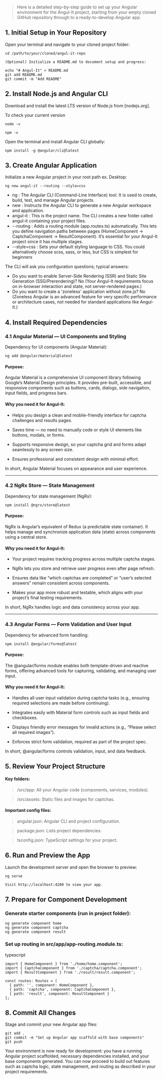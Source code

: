 >Here is a detailed step-by-step guide to set up your Angular environment for the Angul-It project, starting from your empty cloned GitHub repository through to a ready-to-develop Angular app.​​

## 1. Initial Setup in Your Repository
Open your terminal and navigate to your cloned project folder:

````
cd /path/to/your/cloned/angul-it-repo

(Optional) Initialize a README.md to document setup and progress:

echo "# Angul-It" > README.md
git add README.md
git commit -m "Add README"
`````

## 2. Install Node.js and Angular CLI
Download and install the latest LTS version of Node.js from [nodejs.org].​

To check your current version 
````
node -v

npm -v
````

Open the terminal and install Angular CLI globally:

````
npm install -g @angular/cli@latest
````
## 3. Create Angular Application 
Initialize a new Angular project in your root path ex. Desktop:

````
ng new angul-it --routing --style=css
````
- ng :	The Angular CLI (Command-Line Interface) tool. It is used to create, build, test, and manage Angular projects​.
- new	: Instructs the Angular CLI to generate a new Angular workspace and application​.
- angul-it : This is the project name. The CLI creates a new folder called angul-it containing your project files​.
- --routing	: Adds a routing module (app.routes.ts) automatically. This lets you define navigation paths between pages (HomeComponent → CaptchaComponent → ResultComponent). It’s essential for your Angul-It project since it has multiple stages​.
- --style=css	: Sets your default styling language to CSS. You could alternatively choose scss, sass, or less, but CSS is simplest for beginners

The CLI will ask you configuration questions; typical answers:

- Do you want to enable Server-Side Rendering (SSR) and Static Site Generation (SSG/Prerendering)? No (Your Angul-It requirements focus on in-browser interaction and state, not server-rendered pages.)
- Do you want to create a 'zoneless' application without zone.js? No (Zoneless Angular is an advanced feature for very specific performance or architecture cases, not needed for standard applications like Angul-It.)

## 4. Install Required Dependencies
### 4.1 Angular Material — UI Components and Styling
Dependency for UI components (Angular Material):

````
ng add @angular/material@latest
`````

#### Purpose:
Angular Material is a comprehensive UI component library following Google’s Material Design principles. It provides pre-built, accessible, and responsive components such as buttons, cards, dialogs, side navigation, input fields, and progress bars.​

#### Why you need it for Angul-It:

- Helps you design a clean and mobile-friendly interface for captcha challenges and results pages.

- Saves time — no need to manually code or style UI elements like buttons, modals, or forms.​

- Supports responsive design, so your captcha grid and forms adapt seamlessly to any screen size.​

- Ensures professional and consistent design with minimal effort.

In short, Angular Material focuses on appearance and user experience.

---
### 4.2 NgRx Store — State Management
Dependency for state management (NgRx):

````
npm install @ngrx/store@latest
`````
#### Purpose:
NgRx is Angular’s equivalent of Redux (a predictable state container). It helps manage and synchronize application data (state) across components using a central store.​

#### Why you need it for Angul-It:

- Your project requires tracking progress across multiple captcha stages.

- NgRx lets you store and retrieve user progress even after page refresh.

- Ensures data like “which captchas are completed” or “user’s selected answers” remain consistent across components.

- Makes your app more robust and testable, which aligns with your project’s final testing requirements.

In short, NgRx handles logic and data consistency across your app.

---
### 4.3 Angular Forms — Form Validation and User Input
Dependency for advanced form handling:

````
npm install @angular/forms@latest
`````
#### Purpose:
The @angular/forms module enables both template-driven and reactive forms, offering advanced tools for capturing, validating, and managing user input.

#### Why you need it for Angul-It:

- Handles all user input validation during captcha tasks (e.g., ensuring required selections are made before continuing).

- Integrates easily with Material form controls such as input fields and checkboxes.

- Displays friendly error messages for invalid actions (e.g., “Please select all required images”).

- Enforces strict form validation, required as part of the project spec.

In short, @angular/forms controls validation, input, and data feedback.


## 5. Review Your Project Structure
#### Key folders:

> /src/app: All your Angular code (components, services, modules).

> /src/assets: Static files and images for captchas.

#### Important config files:

> angular.json: Angular CLI and project configuration.

> package.json: Lists project dependencies.

> tsconfig.json: TypeScript settings for your project.

## 6. Run and Preview the App
Launch the development server and open the browser to preview:

````
ng serve

Visit http://localhost:4200 to view your app.
````

## 7. Prepare for Component Development
### Generate starter components (run in project folder):

````
ng generate component home
ng generate component captcha
ng generate component result
````

### Set up routing in src/app/app-routing.module.ts:

typescript
````
import { HomeComponent } from './home/home.component';
import { CaptchaComponent } from './captcha/captcha.component';
import { ResultComponent } from './result/result.component';

const routes: Routes = [
  { path: '', component: HomeComponent },
  { path: 'captcha', component: CaptchaComponent },
  { path: 'result', component: ResultComponent }
];
`````

## 8. Commit All Changes
Stage and commit your new Angular app files:

````
git add .
git commit -m "Set up Angular app scaffold with base components"
git push
````

Your environment is now ready for development: you have a running Angular project scaffolded, necessary dependencies installed, and your base components generated. You can now proceed to build out features such as captcha logic, state management, and routing as described in your project requirements.
